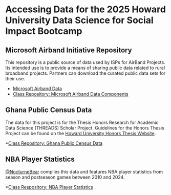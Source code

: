 # Accessing Data for the 2025 Howard University Data Science for Social Impact Bootcamp

## Microsoft Airband Initiative Repository
This repository is a public source of data used by ISPs for AirBand Projects. Its intended use is to provide a means of sharing public data related to rural broadband projects. Partners can download the curated public data sets for their use.
* [Microsoft Airband Data](https://github.com/microsoft/AirbandData)
* [Class Repository: Microsoft Airband Data Components](https://github.com/laketalkemp/2025-HUDS-Bootcamp/tree/54530f461ad0a20fd1090c2fe9745dbed6ed63fe/Data/Microsoft%20Airband)

## Ghana Public Census Data
The data for this project is for the Thesis Honors Research for Academic Data Science (THREADS) Scholar Project. Guidelines for the Honors Thesis Project can be found on the [Howard University Honors Thesis Website](https://coashonors.howard.edu/academics/honors-thesis).

*[Class Repository: Ghana Public Census Data](https://github.com/laketalkemp/2025-HUDS-Bootcamp/tree/148521c2e2082c97cf45139d2d15c1a1b105952c/Data/THREADS)

## NBA Player Statistics
[@NocturneBear](https://github.com/NocturneBear/NBA-Data-2010-2024/tree/main) compiles this data and features NBA player statistics from season and postseason games between 2010 and 2024. 

*[Class Respository: NBA Player Statistics](https://github.com/laketalkemp/2025-HUDS-Bootcamp/tree/5087d9633587d7299933ba8b4120b4cb04fd996b/Data/NBA-Data)
